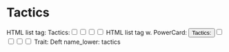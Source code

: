 # Tactics

HTML list tag: <tr><td>Tactics:</td><td><input type="checkbox" name="attr_tactics" value="1"><span class="checkmark"></span></td><td><input type="checkbox" name="attr_tactics" value="2"><span class="checkmark"></span></td><td><input type="checkbox" name="attr_tactics" value="3"><span class="checkmark"></span></td><td><input type="checkbox" name="attr_tactics" value="4"><span class="checkmark"></span></td></tr>
HTML list tag w. PowerCard: <tr><td><button class="txt-btn" type="roll" value="!power {{
--name|@{name} - Tactics
--Result Set| [[ [$skill|XPND] @{BAMF|challenge}d@{tactics}>4]]
--Hits|[^skill.ss]
--1s|[^skill.ones]
--format|skillcheck
}}">Tactics:</button></td><td><input type="checkbox" name="attr_tactics" value="6"><span class="checkmark"></span></td><td><input type="checkbox" name="attr_tactics" value="8"><span class="checkmark"></span></td><td><input type="checkbox" name="attr_tactics" value="10"><span class="checkmark"></span></td><td><input type="checkbox" name="attr_tactics" value="12"><span class="checkmark"></span></td></tr>
Trait: Deft
name_lower: tactics